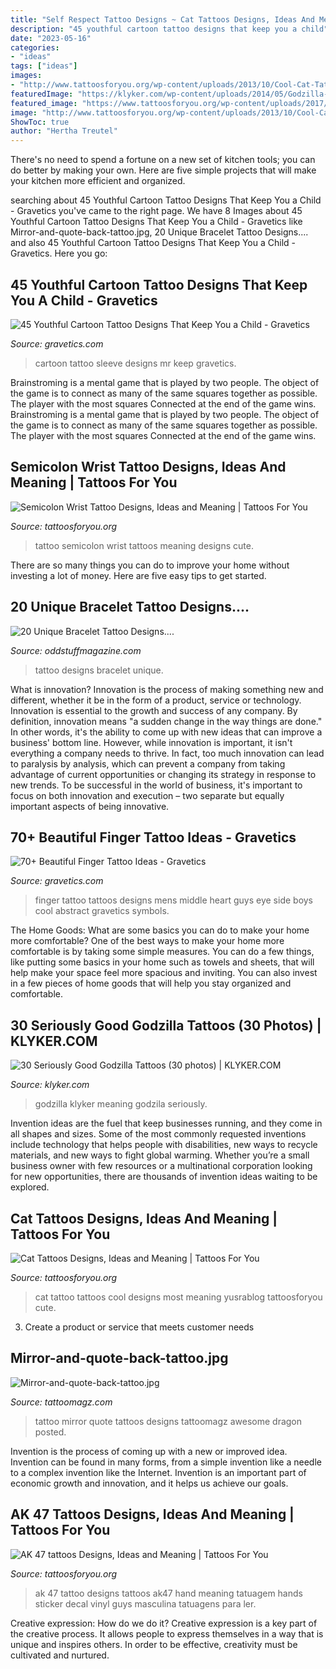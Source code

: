 ```yaml
---
title: "Self Respect Tattoo Designs ~ Cat Tattoos Designs, Ideas And Meaning"
description: "45 youthful cartoon tattoo designs that keep you a child"
date: "2023-05-16"
categories:
- "ideas"
tags: ["ideas"]
images:
- "http://www.tattoosforyou.org/wp-content/uploads/2013/10/Cool-Cat-Tattoos.jpg"
featuredImage: "https://klyker.com/wp-content/uploads/2014/05/Godzilla-tattoos-30.jpg"
featured_image: "https://www.tattoosforyou.org/wp-content/uploads/2017/10/Semicolon-Tattoo-on-Wrist.jpg"
image: "http://www.tattoosforyou.org/wp-content/uploads/2013/10/Cool-Cat-Tattoos.jpg"
ShowToc: true
author: "Hertha Treutel"
---
```



There's no need to spend a fortune on a new set of kitchen tools; you can do better by making your own. Here are five simple projects that will make your kitchen more efficient and organized.

	

		
searching about 45 Youthful Cartoon Tattoo Designs That Keep You a Child - Gravetics you've came to the right page. We have 8 Images about 45 Youthful Cartoon Tattoo Designs That Keep You a Child - Gravetics like Mirror-and-quote-back-tattoo.jpg, 20 Unique Bracelet Tattoo Designs.... and also 45 Youthful Cartoon Tattoo Designs That Keep You a Child - Gravetics. Here you go:
		
    
## 45 Youthful Cartoon Tattoo Designs That Keep You A Child - Gravetics

<img loading=lazy src="https://www.gravetics.com/wp-content/uploads/2017/07/Mr.-Diamond-Cartoon-Tattoo-On-Half-Sleeve.jpg" onerror="this.onerror=null;this.src='https://tse2.mm.bing.net/th?id=OIP.2P9Hbihis5yWyVlkP0vz1AHaKJ&amp;pid=15.1';" alt="45 Youthful Cartoon Tattoo Designs That Keep You a Child - Gravetics">

_Source: gravetics.com_

>cartoon tattoo sleeve designs mr keep gravetics. 

	

Brainstroming is a mental game that is played by two people. The object of the game is to connect as many of the same squares together as possible. The player with the most squares Connected at the end of the game wins. Brainstroming is a mental game that is played by two people. The object of the game is to connect as many of the same squares together as possible. The player with the most squares Connected at the end of the game wins.

    
## Semicolon Wrist Tattoo Designs, Ideas And Meaning | Tattoos For You

<img loading=lazy src="https://www.tattoosforyou.org/wp-content/uploads/2017/10/Semicolon-Tattoo-on-Wrist.jpg" onerror="this.onerror=null;this.src='https://tse1.mm.bing.net/th?id=OIP.C7lulx7_T7rDlbFVada9KwHaJ5&amp;pid=15.1';" alt="Semicolon Wrist Tattoo Designs, Ideas and Meaning | Tattoos For You">

_Source: tattoosforyou.org_

>tattoo semicolon wrist tattoos meaning designs cute. 

	

There are so many things you can do to improve your home without investing a lot of money. Here are five easy tips to get started.

    
## 20 Unique Bracelet Tattoo Designs....

<img loading=lazy src="https://oddstuffmagazine.com/wp-content/uploads/2013/08/Bracelet-Tattoo-Designs-5.jpg" onerror="this.onerror=null;this.src='https://tse4.mm.bing.net/th?id=OIP.DABX4phNXwLlXPUn4ak4jAHaJm&amp;pid=15.1';" alt="20 Unique Bracelet Tattoo Designs....">

_Source: oddstuffmagazine.com_

>tattoo designs bracelet unique. 

	

What is innovation?
Innovation is the process of making something new and different, whether it be in the form of a product, service or technology. Innovation is essential to the growth and success of any company. By definition, innovation means "a sudden change in the way things are done." In other words, it's the ability to come up with new ideas that can improve a business' bottom line.
However, while innovation is important, it isn't everything a company needs to thrive. In fact, too much innovation can lead to paralysis by analysis, which can prevent a company from taking advantage of current opportunities or changing its strategy in response to new trends. To be successful in the world of business, it's important to focus on both innovation and execution – two separate but equally important aspects of being innovative.

    
## 70+ Beautiful Finger Tattoo Ideas - Gravetics

<img loading=lazy src="https://www.gravetics.com/wp-content/uploads/2018/05/Finger-Tattoo-Ideas-29.jpg" onerror="this.onerror=null;this.src='https://tse2.mm.bing.net/th?id=OIP.pbH93fTz5ughFLW6_GX26QHaHa&amp;pid=15.1';" alt="70+ Beautiful Finger Tattoo Ideas - Gravetics">

_Source: gravetics.com_

>finger tattoo tattoos designs mens middle heart guys eye side boys cool abstract gravetics symbols. 

	

The Home Goods: What are some basics you can do to make your home more comfortable?
One of the best ways to make your home more comfortable is by taking some simple measures. You can do a few things, like putting some basics in your home such as towels and sheets, that will help make your space feel more spacious and inviting. You can also invest in a few pieces of home goods that will help you stay organized and comfortable.

    
## 30 Seriously Good Godzilla Tattoos (30 Photos) | KLYKER.COM

<img loading=lazy src="https://klyker.com/wp-content/uploads/2014/05/Godzilla-tattoos-30.jpg" onerror="this.onerror=null;this.src='https://tse2.mm.bing.net/th?id=OIP.aIKgqK60ajjW-bx6PGeMygHaJ4&amp;pid=15.1';" alt="30 Seriously Good Godzilla Tattoos (30 photos) | KLYKER.COM">

_Source: klyker.com_

>godzilla klyker meaning godzila seriously. 

	

Invention ideas are the fuel that keep businesses running, and they come in all shapes and sizes. Some of the most commonly requested inventions include technology that helps people with disabilities, new ways to recycle materials, and new ways to fight global warming. Whether you’re a small business owner with few resources or a multinational corporation looking for new opportunities, there are thousands of invention ideas waiting to be explored.

    
## Cat Tattoos Designs, Ideas And Meaning | Tattoos For You

<img loading=lazy src="http://www.tattoosforyou.org/wp-content/uploads/2013/10/Cool-Cat-Tattoos.jpg" onerror="this.onerror=null;this.src='https://tse4.mm.bing.net/th?id=OIP.Sl6i1fiFJtPA10ZNhO0UBQHaJ4&amp;pid=15.1';" alt="Cat Tattoos Designs, Ideas and Meaning | Tattoos For You">

_Source: tattoosforyou.org_

>cat tattoo tattoos cool designs most meaning yusrablog tattoosforyou cute. 

	

3. Create a product or service that meets customer needs

    
## Mirror-and-quote-back-tattoo.jpg

<img loading=lazy src="http://tattoomagz.com/wp-content/uploads/Tattoos/tattoo/Mirror-and-quote-back-tattoo.jpg" onerror="this.onerror=null;this.src='https://tse2.mm.bing.net/th?id=OIP.1e3d-9qpqtI7mkk39ehiugHaLH&amp;pid=15.1';" alt="Mirror-and-quote-back-tattoo.jpg">

_Source: tattoomagz.com_

>tattoo mirror quote tattoos designs tattoomagz awesome dragon posted. 

	

Invention is the process of coming up with a new or improved idea. Invention can be found in many forms, from a simple invention like a needle to a complex invention like the Internet. Invention is an important part of economic growth and innovation, and it helps us achieve our goals.

    
## AK 47 Tattoos Designs, Ideas And Meaning | Tattoos For You

<img loading=lazy src="https://www.tattoosforyou.org/wp-content/uploads/2016/08/AK-47-Tattoo-on-Hand.jpg" onerror="this.onerror=null;this.src='https://tse2.mm.bing.net/th?id=OIP.nr2yal8ZJi8lz2_-X0nL8gHaHa&amp;pid=15.1';" alt="AK 47 tattoos Designs, Ideas and Meaning | Tattoos For You">

_Source: tattoosforyou.org_

>ak 47 tattoo designs tattoos ak47 hand meaning tatuagem hands sticker decal vinyl guys masculina tatuagens para ler. 

	

Creative expression: How do we do it?
Creative expression is a key part of the creative process. It allows people to express themselves in a way that is unique and inspires others. In order to be effective, creativity must be cultivated and nurtured.


